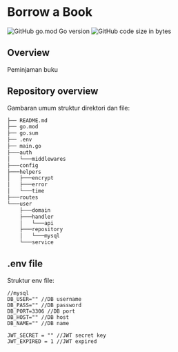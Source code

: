 
# Borrow a Book

![GitHub go.mod Go version](https://img.shields.io/github/go-mod/go-version/Jiran03/borrow-a-book/feature/user)
![GitHub code size in bytes](https://img.shields.io/github/languages/code-size/Jiran03/borrow-a-book)


## Overview
Peminjaman buku

## Repository overview
Gambaran umum struktur direktori dan file:
```bash
├── README.md
├── go.mod
├── go.sum
├── .env
├── main.go
├───auth
│   └───middlewares
├───config
├───helpers
│   ├───encrypt
│   ├───error
│   └───time
├───routes
└───user
    ├───domain
    ├───handler
    │   └───api
    ├───repository
    │   └───mysql
    └───service
```

## .env file
Struktur env file:
```
//mysql
DB_USER="" //DB username
DB_PASS="" //DB password
DB_PORT=3306 //DB port
DB_HOST="" //DB host
DB_NAME="" //DB name

JWT_SECRET = "" //JWT secret key
JWT_EXPIRED = 1 //JWT expired
```